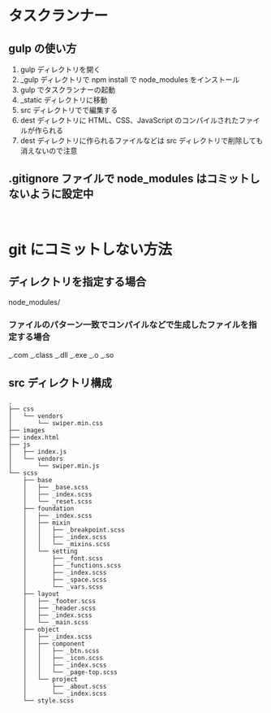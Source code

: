 # タスクランナー

## gulp の使い方

1. gulp ディレクトリを開く
2. \_gulp ディレクトリで npm install で node_modules をインストール
3. gulp でタスクランナーの起動
4. \_static ディレクトリに移動
5. src ディレクトリでで編集する
6. dest ディレクトリに HTML、CSS、JavaScript のコンパイルされたファイルが作られる
7. dest ディレクトリに作られるファイルなどは src ディレクトリで削除しても消えないので注意

## .gitignore ファイルで node_modules はコミットしないように設定中

<br>

# git にコミットしない方法

## ディレクトリを指定する場合

node_modules/

### ファイルのパターン一致でコンパイルなどで生成したファイルを指定する場合

_.com
_.class
_.dll
_.exe
_.o
_.so
<br>

## src ディレクトリ構成

```
.
├── css
│   └── vendors
│       └── swiper.min.css
├── images
├── index.html
├── js
│   ├── index.js
│   └── vendors
│       └── swiper.min.js
└── scss
    ├── base
    │   ├── _base.scss
    │   ├── _index.scss
    │   └── _reset.scss
    ├── foundation
    │   ├── _index.scss
    │   ├── mixin
    │   │   ├── _breakpoint.scss
    │   │   ├── _index.scss
    │   │   └── _mixins.scss
    │   └── setting
    │       ├── _font.scss
    │       ├── _functions.scss
    │       ├── _index.scss
    │       ├── _space.scss
    │       └── _vars.scss
    ├── layout
    │   ├── _footer.scss
    │   ├── _header.scss
    │   ├── _index.scss
    │   └── _main.scss
    ├── object
    │   ├── _index.scss
    │   ├── component
    │   │   ├── _btn.scss
    │   │   ├── _icon.scss
    │   │   ├── _index.scss
    │   │   └── _page-top.scss
    │   └── project
    │       ├── _about.scss
    │       └── _index.scss
    └── style.scss

```

